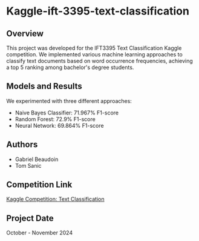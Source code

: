 # Kaggle-ift-3395-text-classification

## Overview
This project was developed for the IFT3395 Text Classification Kaggle competition. We implemented various machine learning approaches to classify text documents based on word occurrence frequencies, achieving a top 5 ranking among bachelor's degree students.

## Models and Results
We experimented with three different approaches:
- Naive Bayes Classifier: 71.967% F1-score
- Random Forest: 72.9% F1-score
- Neural Network: 69.864% F1-score

## Authors
- Gabriel Beaudoin 
- Tom Sanic 

## Competition Link
[Kaggle Competition: Text Classification](https://www.kaggle.com/competitions/classer-le-text)

## Project Date
October - November 2024
